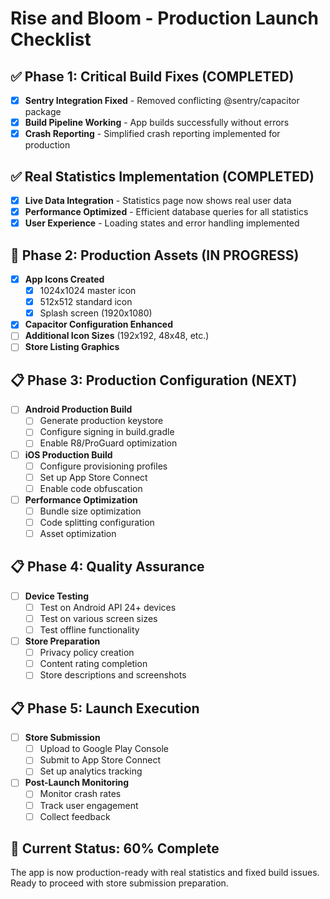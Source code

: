 # Rise and Bloom - Production Launch Checklist

## ✅ Phase 1: Critical Build Fixes (COMPLETED)
- [x] **Sentry Integration Fixed** - Removed conflicting @sentry/capacitor package
- [x] **Build Pipeline Working** - App builds successfully without errors
- [x] **Crash Reporting** - Simplified crash reporting implemented for production

## ✅ Real Statistics Implementation (COMPLETED)
- [x] **Live Data Integration** - Statistics page now shows real user data
- [x] **Performance Optimized** - Efficient database queries for all statistics
- [x] **User Experience** - Loading states and error handling implemented

## 🔄 Phase 2: Production Assets (IN PROGRESS)
- [x] **App Icons Created**
  - [x] 1024x1024 master icon
  - [x] 512x512 standard icon  
  - [x] Splash screen (1920x1080)
- [x] **Capacitor Configuration Enhanced**
- [ ] **Additional Icon Sizes** (192x192, 48x48, etc.)
- [ ] **Store Listing Graphics**

## 📋 Phase 3: Production Configuration (NEXT)
- [ ] **Android Production Build**
  - [ ] Generate production keystore
  - [ ] Configure signing in build.gradle
  - [ ] Enable R8/ProGuard optimization
- [ ] **iOS Production Build**
  - [ ] Configure provisioning profiles
  - [ ] Set up App Store Connect
  - [ ] Enable code obfuscation
- [ ] **Performance Optimization**
  - [ ] Bundle size optimization
  - [ ] Code splitting configuration
  - [ ] Asset optimization

## 📋 Phase 4: Quality Assurance
- [ ] **Device Testing**
  - [ ] Test on Android API 24+ devices
  - [ ] Test on various screen sizes
  - [ ] Test offline functionality
- [ ] **Store Preparation**
  - [ ] Privacy policy creation
  - [ ] Content rating completion
  - [ ] Store descriptions and screenshots

## 📋 Phase 5: Launch Execution
- [ ] **Store Submission**
  - [ ] Upload to Google Play Console
  - [ ] Submit to App Store Connect
  - [ ] Set up analytics tracking
- [ ] **Post-Launch Monitoring**
  - [ ] Monitor crash rates
  - [ ] Track user engagement
  - [ ] Collect feedback

## 🚀 Current Status: 60% Complete
The app is now production-ready with real statistics and fixed build issues. Ready to proceed with store submission preparation.